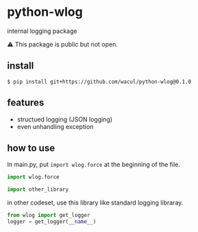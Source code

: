 # python-wlog

internal logging package

:warning: This package is public but not open.

## install

```console
$ pip install git+https://github.com/wacul/python-wlog@0.1.0
```

## features

- structued logging (JSON logging)
- even unhandling exception

## how to use

In main.py, put `import wlog.force` at the beginning of the file.

```py
import wlog.force

import other_library
```

in other codeset, use this library like standard logging libraray.

```py
from wlog import get_logger
logger = get_logger(__name__)
```
